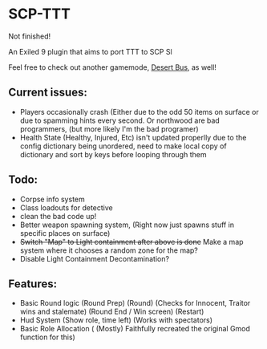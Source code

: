 # SCP-TTT

Not finished!

An Exiled 9 plugin that aims to port TTT to SCP Sl

Feel free to check out another gamemode, [Desert Bus](https://github.com/morgana-x/ScpSL-DesertBus), as well!

## Current issues:
+ Players occasionally crash (Either due to the odd 50 items on surface or due to spamming hints every second. Or northwood are bad programmers, (but more likely I'm the bad programer)
+ Health State (Healthy, Injured, Etc) isn't updated properlly due to the config dictionary being unordered, need to make local copy of dictionary and sort by keys before looping through them

## Todo:
+ Corpse info system
+ Class loadouts for detective
+ clean the bad code up!
+ Better weapon spawning system, (Right now just spawns stuff in specific places on surface)
+ ~~Switch "Map" to Light containment after above is done~~ Make a map system where it chooses a random zone for the map?
+ Disable Light Containment Decontamination?

## Features:
+ Basic Round logic (Round Prep) (Round) (Checks for Innocent, Traitor wins and stalemate) (Round End / Win screen) (Restart)
+ Hud System (Show role, time left) (Works with spectators)
+ Basic Role Allocation ( (Mostly) Faithfully recreated the original Gmod function for this)
